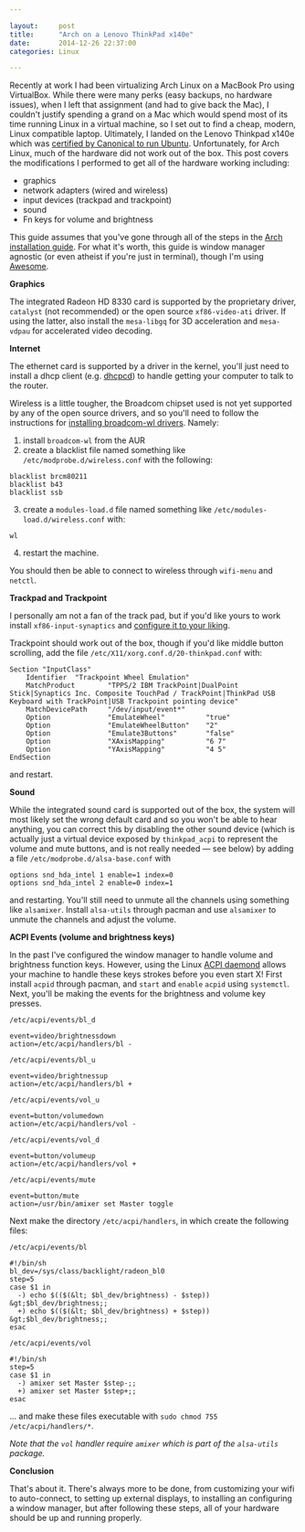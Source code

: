 ```yaml
---

layout:     post
title:      "Arch on a Lenovo ThinkPad x140e"
date:       2014-12-26 22:37:00
categories: Linux

---
```


Recently at work I had been virtualizing Arch Linux on a MacBook Pro using
VirtualBox.  While there were many perks (easy backups, no hardware issues),
when I left that assignment (and had to give back the Mac), I couldn't justify
spending a grand on a Mac which would spend most of its time running Linux in a
virtual machine, so I set out to find a cheap, modern, Linux compatible laptop.
Ultimately, I landed on the Lenovo Thinkpad x140e which was [certified by
Canonical to run Ubuntu][canonical certification].  Unfortunately, for Arch
Linux, much of the hardware did not work out of the box.  This post covers the
modifications I performed to get all of the hardware working including:

- graphics
- network adapters (wired and wireless)
- input devices (trackpad and trackpoint)
- sound
- Fn keys for volume and brightness

<!--more-->

This guide assumes that you've gone through all of the steps in the [Arch
installation guide][arch install].  For what it's worth, this guide is window
manager agnostic (or even atheist if you're just in terminal), though I'm using
[Awesome].

**Graphics**

The integrated Radeon HD 8330 card is supported by the proprietary driver,
`catalyst` (not recommended) or the open source `xf86-video-ati` driver.  If
using the latter, also install the `mesa-libgq` for 3D acceleration and
`mesa-vdpau` for accelerated video decoding.

**Internet**

The ethernet card is supported by a driver in the kernel, you'll just need to
install a dhcp client (e.g. [dhcpcd]) to handle getting your computer to talk to
the router.

Wireless is a little tougher, the Broadcom chipset used is not yet supported by
any of the open source drivers, and so you'll need to follow the instructions
for [installing broadcom-wl drivers][wl].  Namely:

1. install `broadcom-wl` from the AUR
2. create a blacklist file named something like `/etc/modprobe.d/wireless.conf`
   with the following:

```
blacklist brcm80211
blacklist b43
blacklist ssb
```

3. create a `modules-load.d` file named something like
   `/etc/modules-load.d/wireless.conf` with:

```
wl
```

4. restart the machine.

You should then be able to connect to wireless through `wifi-menu` and `netctl`.

**Trackpad and Trackpoint**

I personally am not a fan of the track pad, but if you'd like yours to work
install `xf86-input-synaptics` and
[configure it to your liking][configure synaptics].

Trackpoint should work out of the box, though if you'd like middle button
scrolling, add the file `/etc/X11/xorg.conf.d/20-thinkpad.conf` with:

```
Section "InputClass"
    Identifier  "Trackpoint Wheel Emulation"
    MatchProduct        "TPPS/2 IBM TrackPoint|DualPoint Stick|Synaptics Inc. Composite TouchPad / TrackPoint|ThinkPad USB Keyboard with TrackPoint|USB Trackpoint pointing device"
    MatchDevicePath     "/dev/input/event*"
    Option              "EmulateWheel"          "true"
    Option              "EmulateWheelButton"    "2"
    Option              "Emulate3Buttons"       "false"
    Option              "XAxisMapping"          "6 7"
    Option              "YAxisMapping"          "4 5"
EndSection
```

and restart.

**Sound**

While the integrated sound card is supported out of the box, the system will
most likely set the wrong default card and so you won't be able to hear
anything, you can correct this by disabling the other sound device (which is
actually just a virtual device exposed by `thinkpad_acpi` to represent the
volume and mute buttons, and is not really needed — see below) by adding a file
`/etc/modprobe.d/alsa-base.conf` with

```
options snd_hda_intel 1 enable=1 index=0
options snd_hda_intel 2 enable=0 index=1
```

and restarting.  You'll still need to unmute all the channels using something
like `alsamixer`. Install `alsa-utils` through pacman and use `alsamixer` to
unmute the channels and adjust the volume.

**ACPI Events (volume and brightness keys)**

In the past I've configured the window manager to handle volume and brightness
function keys.  However, using the Linux [ACPI daemond][acpid] allows your
machine to handle these keys strokes before you even start X!  First install
`acpid` through pacman, and `start` and `enable` `acpid` using `systemctl`.
Next, you'll be making the events for the brightness and volume key presses.

`/etc/acpi/events/bl_d`

```
event=video/brightnessdown
action=/etc/acpi/handlers/bl -
```

`/etc/acpi/events/bl_u`

```
event=video/brightnessup
action=/etc/acpi/handlers/bl +
```

`/etc/acpi/events/vol_u`

```
event=button/volumedown
action=/etc/acpi/handlers/vol -
```

`/etc/acpi/events/vol_d`

```
event=button/volumeup
action=/etc/acpi/handlers/vol +
```

`/etc/acpi/events/mute`

```
event=button/mute
action=/usr/bin/amixer set Master toggle
```

Next make the directory `/etc/acpi/handlers`, in which create the following
files:

`/etc/acpi/events/bl`

```
#!/bin/sh
bl_dev=/sys/class/backlight/radeon_bl0
step=5
case $1 in
  -) echo $(($(&lt; $bl_dev/brightness) - $step)) &gt;$bl_dev/brightness;;
  +) echo $(($(&lt; $bl_dev/brightness) + $step)) &gt;$bl_dev/brightness;;
esac
```

`/etc/acpi/events/vol`

```
#!/bin/sh
step=5
case $1 in
  -) amixer set Master $step-;;
  +) amixer set Master $step+;;
esac
```

... and make these files executable with `sudo chmod 755 /etc/acpi/handlers/*`.

_Note that the `vol` handler require `amixer` which is part of the `alsa-utils`
package._

**Conclusion**

That's about it.  There's always more to be done, from customizing your wifi to
auto-connect, to setting up external displays, to installing an configuring a
window manager, but after following these steps, all of your hardware should be
up and running properly.


[canonical certification]: http://www.ubuntu.com/certification/hardware/201309-14195/
[arch install]: https://wiki.archlinux.org/index.php/Installation_guide
[Awesome]: https://wiki.archlinux.org/index.php/Awesome
[dhcpcd]: https://wiki.archlinux.org/index.php/dhcpcd
[wl]: https://wiki.archlinux.org/index.php/Broadcom_wireless#broadcom-wl
[configure synaptics]: https://wiki.archlinux.org/index.php/Synaptics
[acpid]: https://wiki.archlinux.org/index.php/acpid
